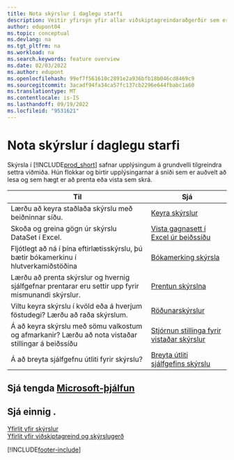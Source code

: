 ```yaml
---
title: Nota skýrslur í daglegu starfi
description: Veitir yfirsýn yfir allar viðskiptagreindaraðgerðir sem eru studdar í Aðalafurð fyrirtækja.
author: edupont04
ms.topic: conceptual
ms.devlang: na
ms.tgt_pltfrm: na
ms.workload: na
ms.search.keywords: feature overview
ms.date: 02/03/2022
ms.author: edupont
ms.openlocfilehash: 99ef7f561610c2891e2a936bfb18b046cd8469c9
ms.sourcegitcommit: 3acadf94fa34ca57fc137cb2296e644fbabc1a60
ms.translationtype: MT
ms.contentlocale: is-IS
ms.lasthandoff: 09/19/2022
ms.locfileid: "9531621"
---
```

# <a name="use-reports-in-daily-work"></a>Nota skýrslur í daglegu starfi

Skýrsla í [!INCLUDE[prod_short](includes/prod_short.md)] safnar upplýsingum á grundvelli tilgreindra settra viðmiða. Hún flokkar og birtir upplýsingarnar á sniði sem er auðvelt að lesa og sem hægt er að prenta eða vista sem skrá.  

| Til | Sjá |
| --- | --- |
| Lærðu að keyra staðlaða skýrslu með beiðninnar síðu. | [Keyra skýrslur](ui-work-report.md) |
| Skoða og greina gögn úr skýrslu DataSet í Excel. | [Vista gagnasett í Excel úr beiðssíðu](/dynamics365-release-plan/2021wave1/smb/dynamics365-business-central/save-report-dataset-excel-request-page) |
| Fljótlegt að ná í þína eftirlætisskýrslu, þú bætir bókamerkinu í hlutverkamiðstöðina | [Bókamerking skýrsla](ui-bookmarks.md) |
| Lærðu að prenta skýrslur og hvernig sjálfgefnar prentarar eru settir upp fyrir mismunandi skýrslur. | [Prentun skýrslna](ui-specify-printer-selection-reports.md#default) |
| Viltu keyra skýrslu í kvöld eða á hverjum föstudegi? Lærðu að raða skýrslum. | [Röðunarskýrslur](ui-work-report.md#ScheduleReport) |
| Á að keyra skýrslu með sömu valkostum og afmarkanir? Lærðu að nota vistaðar stillingar á beiðssíðu | [Stjórnun stillinga fyrir vistaðar skýrslur](reports-saving-reusing-settings.md)|
| Á að breyta sjálfgefnu útliti fyrir skýrslu? | [Breyta útliti sjálfgefins skýrslu](ui-how-change-layout-currently-used-report.md) |

## <a name="see-related-microsoft-training"></a>Sjá tengda [Microsoft-þjálfun](/training/paths/setup-reporting-dynamics-365-business-central/)

## <a name="see-also"></a>Sjá einnig .

[Yfirlit yfir skýrslur](reports-available-reports.md)  
[Yfirlit yfir viðskiptagreind og skýrslugerð](ui-work-report.md)


[!INCLUDE[footer-include](includes/footer-banner.md)]
